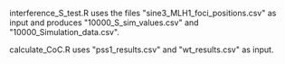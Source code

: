 interference_S_test.R uses the files "sine3_MLH1_foci_positions.csv" as input and produces "10000_S_sim_values.csv" and "10000_Simulation_data.csv".

calculate_CoC.R uses "pss1_results.csv" and "wt_results.csv" as input.
